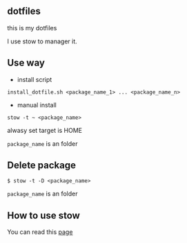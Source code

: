 ## dotfiles ##

this is my dotfiles

I use stow to manager it.

## Use way ##

* install script

``` shell
install_dotfile.sh <package_name_1> ... <package_name_n>
```

* manual install

`stow -t ~ <package_name>`

alwasy set target is HOME

`package_name` is an folder

## Delete package

`$ stow -t -D <package_name>`

`package_name` is an folder

## How to use stow ##

You can read this [page](http://brandon.invergo.net/news/2012-05-26-using-gnu-stow-to-manage-your-dotfiles.html)
